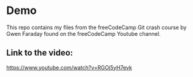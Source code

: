 # Demo

This repo contains my files from the freeCodeCamp Git crash course by Gwen Faraday found on the freeCodeCamp Youtube channel.

## Link to the video:

https://www.youtube.com/watch?v=RGOj5yH7evk